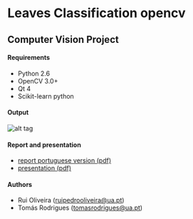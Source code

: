 # Leaves Classification opencv

Computer Vision Project 
--


#### Requirements 

* Python 2.6
* OpenCV 3.0+
* Qt 4
* Scikit-learn python


#### Output


![alt tag](http://i.imgur.com/OCJ8BzH.png)


#### Report and presentation
* [report portuguese version (pdf)](https://github.com/ruipoliveira/leaves-classification-opencv/blob/master/docs/VC1617_report_project.pdf) 
* [presentation (pdf)](https://github.com/ruipoliveira)


#### Authors

* Rui Oliveira (ruipedrooliveira@ua.pt)
* Tomás Rodrigues (tomasrodrigues@ua.pt)
